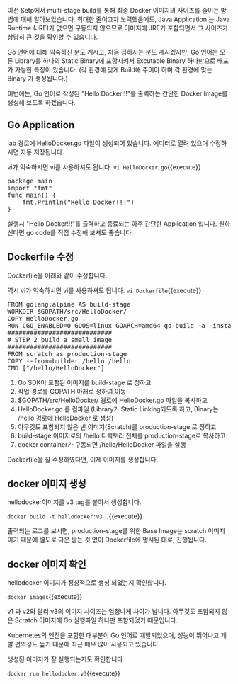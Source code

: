 이전 Setp에서 multi-stage build를 통해 최종 Docker 이미지의 사이즈를 줄이는 방법에 대해 알아보았습니다.
최대한 줄이고자 노력했음에도, Java Application 는 Java Runtime (JRE)가 없으면 구동되지 않으므로 이미지에 JRE가 포함되면서 그 사이즈가 상당히 큰 것을 확인할 수 있습니다.

Go 언어에 대해 익숙하신 분도 계시고, 처음 접하시는 분도 계시겠지만, Go 언어는 모든 Library를 하나의 Static Binary에 포함시켜서 Excutable Binary 하나만으로 배포가 가능한 특징이 있습니다. (각 환경에 맞게 Build해 주어야 하며 각 환경에 맞는 Binary 가 생성됩니다.)

이번에는, Go 언어로 작성된 "Hello Docker!!!"를 출력하는 간단한 Docker Image를 생성해 보도록 하겠습니다.

## Go Application
lab 경로에 HelloDocker.go 파일이 생성되어 있습니다.
에디터로 열려 있으며 수정하시면 자동 저장됩니다.

vi가 익숙하시면 vi를 사용하셔도 됩니다.
`vi HelloDocker.go`{{execute}}

<pre class="file" data-filename="HelloDocker.go" data-target="replace">package main
import "fmt"
func main() {
    fmt.Println("Hello Docker!!!")
}
</pre>

실행시 "Hello Docker!!!"를 출력하고 종료되는 아주 간단한 Application 입니다.
원하신다면 go code를 직접 수정해 보셔도 좋습니다.

## Dockerfile 수정
Dockerfile을 아래와 같이 수정합니다.

역시 vi가 익숙하시면 vi를 사용하셔도 됩니다.
`vi Dockerfile`{{execute}}

<pre class="file" data-filename="Dockerfile" data-target="replace">FROM golang:alpine AS build-stage
WORKDIR $GOPATH/src/HelloDocker/
COPY HelloDocker.go .
RUN CGO_ENABLED=0 GOOS=linux GOARCH=amd64 go build -a -installsuffix cgo -ldflags="-w -s" -o /hello/HelloDocker
############################
# STEP 2 build a small image
############################
FROM scratch as production-stage
COPY --from=builder /hello /hello
CMD ["/hello/HelloDocker"]
</pre>

1. Go SDK이 포함된 이미지를 build-stage 로 정하고
2. 작업 경로를 GOPATH 아래로 정하여 이동
3. $GOPATH/src/HelloDocker/ 경로에 HelloDocker.go 파일을 복사하고
4. HelloDocker.go 를 컴파일 (Library가 Static Linking되도록 하고, Binary는 /hello 경로에 HelloDocker 로 생성)
5. 아무것도 포함되지 않은 빈 이미지(Scratch)를 production-stage 로 정하고
6. build-stage 이미지로의 /hello 디렉토리 전체를 production-stage로 복사하고
7. docker container가 구동되면 /hello/HelloDocker 파일을 실행

Dockerfile을 잘 수정하였다면, 이제 이미지를 생성합니다.

## docker 이미지 생성
hellodocker이미지를 v3 tag를 붙여서 생성합니다.

`docker build -t hellodocker:v3 .`{{execute}}

출력되는 로그를 보시면, production-stage를 위한 Base Image는 scratch 이미지이기 때문에 별도로 다운 받는 것 없이 Dockerfile에 명시된 대로, 진행됩니다.

## docker 이미지 확인
hellodocker 이미지가 정상적으로 생성 되었는지 확인합니다.

`docker images`{{execute}}

v1 과 v2와 달리 v3의 이미지 사이즈는 엄청나게 차이가 납니다.
아무것도 포함되지 않은 Scratch 이미지에 Go 실행파일 하나만 포함되었기 때문입니다.

Kubernetes의 엔진을 포함한 대부분이 Go 언어로 개발되었으며, 성능이 뛰어나고 개발 편의성도 높기 때문에 최근 매우 많이 사용되고 있습니다.

생성된 이미지가 잘 실행되는지도 확인합니다.

`docker run hellodocker:v3`{{execute}}
